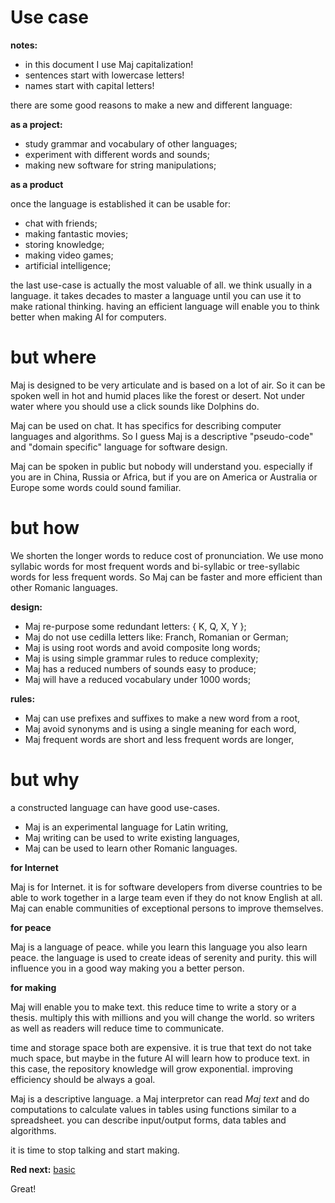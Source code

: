 # Use case

**notes:** 

* in this document I use Maj capitalization!
* sentences start with lowercase letters!
* names start with capital letters!

there are some good reasons to make a new and different language:

**as a project:**

* study grammar and vocabulary of other languages;
* experiment with different words and sounds;
* making new software for string manipulations;

**as a product**

once the language is established it can be usable for:

* chat with friends;
* making fantastic movies;
* storing knowledge;
* making video games;
* artificial intelligence;

the last use-case is actually the most valuable of all. we think usually in a language. it takes decades to master a language until you can use it to make rational thinking. having an efficient language will enable you to think better when making AI for computers.

# but where

Maj is designed to be very articulate and is based on a lot of air. So it can be spoken well in hot and humid places like the forest or desert. Not under water where you should use a click sounds like Dolphins do. 

Maj can be used on chat. It has specifics for describing computer languages and algorithms. So I guess Maj is a descriptive "pseudo-code" and "domain specific" language for software design. 

Maj can be spoken in public but nobody will understand you. especially if you are in China, Russia or Africa, but if you are on America or Australia or Europe some words could sound familiar.

# but how

We shorten the longer words to reduce cost of pronunciation. We use mono syllabic words for most frequent words and bi-syllabic or tree-syllabic words for less frequent words. So Maj can be faster and more efficient than other Romanic languages. 

**design:**

* Maj re-purpose some redundant letters: { K, Q, X, Y };
* Maj do not use cedilla letters like: Franch, Romanian or German;
* Maj is using root words and avoid composite long words;
* Maj is using simple grammar rules to reduce complexity;
* Maj has a reduced numbers of sounds easy to produce;
* Maj will have a reduced vocabulary under 1000 words;

**rules:**

* Maj can use prefixes and suffixes to make a new word from a root,
* Maj avoid synonyms and is using a single meaning for each word,
* Maj frequent words are short and less frequent words are longer,

# but why

a constructed language can have good use-cases.

* Maj is an experimental language for Latin writing,
* Maj writing can be used to write existing languages,
* Maj can be used to learn other Romanic languages.

**for Internet**

Maj is for Internet. it is for software developers from diverse countries to be able to work together in a large team even if they do not know English at all. Maj can enable communities of exceptional persons to improve themselves.

**for peace**

Maj is a language of peace. while you learn this language you also learn peace. the language is used to create ideas of serenity and purity. this will influence you in a good way making you a better person.

**for making**

Maj will enable you to make text. this reduce time to write a story or a thesis. multiply this with millions and you will change the world. so writers as well as readers will reduce time to communicate.

time and storage space both are expensive. it is true that text do not take much space, but maybe in the future AI will learn how to produce text. in this case, the repository knowledge will grow exponential. improving efficiency should be always a goal.

Maj is a descriptive language. a Maj interpretor can read _Maj text_ and do computations to calculate values in tables using functions similar to a spreadsheet. you can describe input/output forms, data tables and algorithms.

it is time to stop talking and start making.

**Red next:** [basic](basic.md)

Great!


